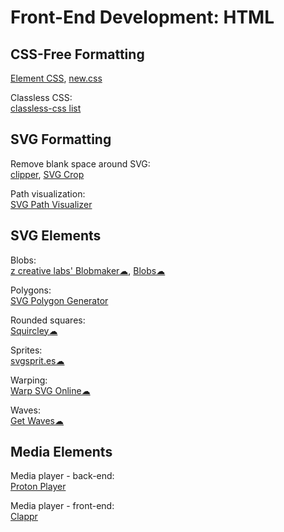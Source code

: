 # Front-End Development: HTML

## CSS-Free Formatting

[Element CSS](https://elementcss.neocities.org/),
[new.css](https://newcss.net/)

Classless CSS:  
[classless-css list](https://github.com/dbohdan/classless-css)

## SVG Formatting

Remove blank space around SVG:  
[clipper](https://msurguy.github.io/svg-cropper-tool/),
[SVG Crop](https://svgcrop.com/)

Path visualization:  
[SVG Path Visualizer](https://svg-path-visualizer.netlify.app/)

## SVG Elements

Blobs:  
[z creative labs' Blobmaker☁](https://www.blobmaker.app/),
[Blobs☁](https://blobs.app/)

Polygons:  
[SVG Polygon Generator](https://codepen.io/winkerVSbecks/full/wrZQQm/)

Rounded squares:  
[Squircley☁](https://squircley.app/)

Sprites:  
[svgsprit.es☁](https://svgsprit.es/)

Warping:  
[Warp SVG Online☁](https://pavellaptev.github.io/warp-svg/)

Waves:  
[Get Waves☁](https://getwaves.io/)

## Media Elements

Media player - back-end:  
[Proton Player](https://github.com/protonradio/player)

Media player - front-end:  
[Clappr](http://clappr.io/)
